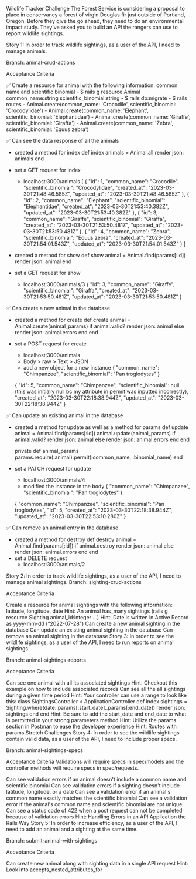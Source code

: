 Wildlife Tracker Challenge
The Forest Service is considering a proposal to place in conservancy a forest of virgin Douglas fir just outside of Portland, Oregon. Before they give the go ahead, they need to do an environmental impact study. They've asked you to build an API the rangers can use to report wildlife sightings.

Story 1: In order to track wildlife sightings, as a user of the API, I need to manage animals.

Branch: animal-crud-actions

Acceptance Criteria

✅ Create a resource for animal with the following information: common name and scientific binomial
    - $ rails g resource Animal common_name:string scientific_binomial:string
    - $ rails db:migrate
    - $ rails routes
    - Animal.create(common_name: 'Crocodile', scientific_binomial: 'Crocodylidae')
    - Animal.create(common_name: 'Elephant', scientific_binomial: 'Elephantidae')
    - Animal.create(common_name: 'Giraffe', scientific_binomial: 'Giraffa')
    - Animal.create(common_name: 'Zebra', scientific_binomial: 'Equus zebra')

✅ Can see the data response of all the animals
- created a method for index
    def index
        animals = Animal.all 
        render json: animals
    end
- set a GET request for index
    - localhost:3000/animals
[
    {
        "id": 1,
        "common_name": "Crocodile",
        "scientific_binomial": "Crocodylidae",
        "created_at": "2023-03-30T21:48:46.585Z",
        "updated_at": "2023-03-30T21:48:46.585Z"
    },
    {
        "id": 2,
        "common_name": "Elephant",
        "scientific_binomial": "Elephantidae",
        "created_at": "2023-03-30T21:53:40.382Z",
        "updated_at": "2023-03-30T21:53:40.382Z"
    },
    {
        "id": 3,
        "common_name": "Giraffe",
        "scientific_binomial": "Giraffa",
        "created_at": "2023-03-30T21:53:50.481Z",
        "updated_at": "2023-03-30T21:53:50.481Z"
    },
    {
        "id": 4,
        "common_name": "Zebra",
        "scientific_binomial": "Equus zebra",
        "created_at": "2023-03-30T21:54:01.543Z",
        "updated_at": "2023-03-30T21:54:01.543Z"
    }
]


- created a method for show
    def show
        animal = Animal.find(params[:id])
        render json: animal
    end
- set a GET request for show
    - localhost:3000/animals/3
{
    "id": 3,
    "common_name": "Giraffe",
    "scientific_binomial": "Giraffa",
    "created_at": "2023-03-30T21:53:50.481Z",
    "updated_at": "2023-03-30T21:53:50.481Z"
}


✅ Can create a new animal in the database
- created a method for create
    def create
        animal = Animal.create(animal_params)
        if animal.valid?
            render json: animal
        else 
            render json: animal.errors
        end
    end
- set a POST request for create
    - localhost:3000/animals
    - Body > raw > Text > JSON
    - add a new object for a new instance
        {
            "common_name": "Chimpanzee",
            "scientific_binomial": "Pan troglodytes"
        }

    {
    "id": 5,
    "common_name": "Chimpanzee",
    "scientific_binomial": null (this was initially null bc my attribute in permit was inputted incorrectly), 
    "created_at": "2023-03-30T22:18:38.944Z",
    "updated_at": "2023-03-30T22:18:38.944Z"
    }


✅ Can update an existing animal in the database
- created a method for update as well as a method for params
    def update
        animal = Animal.find(params[:id])
        animal.update(animal_params)
        if animal.valid?
            render json: animal
        else
            render json: animal.errors
        end
    end

    private
    def animal_params
        params.require(:animal).permit(:common_name, :binomial_name)
    end

- set a PATCH request for update
    - localhost:3000/animals/4
    - modified the instance in the body
     {
        "common_name": "Chimpanzee",
        "scientific_binomial": "Pan troglodytes"
    }

    {
    "common_name": "Chimpanzee",
    "scientific_binomial": "Pan troglodytes",
    "id": 5,
    "created_at": "2023-03-30T22:18:38.944Z",
    "updated_at": "2023-03-30T22:53:10.280Z"
    }


✅ Can remove an animal entry in the database
- created a method for destroy
    def destroy
        animal = Animal.find(params[:id])
        if animal.destroy
            render json: animal
        else 
            render json: animal.errors
        end
    end
- set a DELETE request
    - localhost:3000/animals/2



Story 2: In order to track wildlife sightings, as a user of the API, I need to manage animal sightings.
Branch: sighting-crud-actions

Acceptance Criteria

Create a resource for animal sightings with the following information: latitude, longitude, date
Hint: An animal has_many sightings (rails g resource Sighting animal_id:integer ...)
Hint: Date is written in Active Record as yyyy-mm-dd (“2022-07-28")
Can create a new animal sighting in the database
Can update an existing animal sighting in the database
Can remove an animal sighting in the database
Story 3: In order to see the wildlife sightings, as a user of the API, I need to run reports on animal sightings.

Branch: animal-sightings-reports

Acceptance Criteria

Can see one animal with all its associated sightings
Hint: Checkout this example on how to include associated records
Can see all the all sightings during a given time period
Hint: Your controller can use a range to look like this:
class SightingsController < ApplicationController
  def index
    sightings = Sighting.where(date: params[:start_date]..params[:end_date])
    render json: sightings
  end
end
Hint: Be sure to add the start_date and end_date to what is permitted in your strong parameters method
Hint: Utilize the params section in Postman to ease the developer experience
Hint: Routes with params
Stretch Challenges
Story 4: In order to see the wildlife sightings contain valid data, as a user of the API, I need to include proper specs.

Branch: animal-sightings-specs

Acceptance Criteria
Validations will require specs in spec/models and the controller methods will require specs in spec/requests.

Can see validation errors if an animal doesn't include a common name and scientific binomial
Can see validation errors if a sighting doesn't include latitude, longitude, or a date
Can see a validation error if an animal's common name exactly matches the scientific binomial
Can see a validation error if the animal's common name and scientific binomial are not unique
Can see a status code of 422 when a post request can not be completed because of validation errors
Hint: Handling Errors in an API Application the Rails Way
Story 5: In order to increase efficiency, as a user of the API, I need to add an animal and a sighting at the same time.

Branch: submit-animal-with-sightings

Acceptance Criteria

Can create new animal along with sighting data in a single API request
Hint: Look into accepts_nested_attributes_for